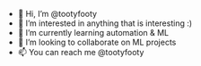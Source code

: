 - 👋 Hi, I’m @tootyfooty
- 👀 I’m interested in anything that is interesting :)
- 🌱 I’m currently learning automation & ML
- 💞️ I’m looking to collaborate on ML projects
- 📫 You can reach me @tootyfooty

<!---
tootyfooty/tootyfooty is a ✨ special ✨ repository because its `README.md` (this file) appears on your GitHub profile.
You can click the Preview link to take a look at your changes.
--->
